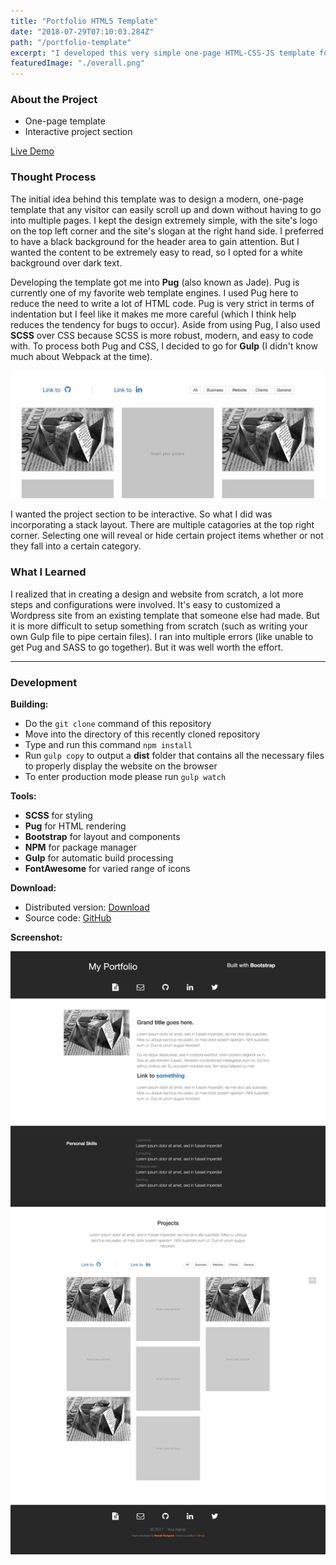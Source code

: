 ```yaml
---
title: "Portfolio HTML5 Template"
date: "2018-07-29T07:10:03.284Z"
path: "/portfolio-template"
excerpt: "I developed this very simple one-page HTML-CSS-JS template for my own website and personal use prior to switching to Gatsby as my CMS. This HTML5 template is ideal for individuals that are looking to showcase themselves and their projects on the Internet."
featuredImage: "./overall.png"
---
```


### About the Project

- One-page template
- Interactive project section

[Live Demo](https://codepen.io/naruthk/full/wrRjKv/)

### Thought Process

The initial idea behind this template was to design a modern, one-page template that any visitor can easily scroll up and down without having to go into multiple pages. I kept the design extremely simple, with the site's logo on the top left corner and the site's slogan at the right hand side. I preferred to have a black background for the header area to gain attention. But I wanted the content to be extremely easy to read, so I opted for a white background over dark text.

Developing the template got me into **Pug** (also known as Jade). Pug is currently one of my favorite web template engines. I used Pug here to reduce the need to write a lot of HTML code. Pug is very strict in terms of indentation but I feel like it makes me more careful (which I think help reduces the tendency for bugs to occur). Aside from using Pug, I also used **SCSS** over CSS because SCSS is more robust, modern, and easy to code with. To process both Pug and CSS, I decided to go for **Gulp** (I didn't know much about Webpack at the time).

![portfolio-js](portfolio-js.png)

I wanted the project section to be interactive. So what I did was incorporating a stack layout. There are multiple catagories at the top right corner. Selecting one will reveal or hide certain project items whether or not they fall into a certain category.

### What I Learned

I realized that in creating a design and website from scratch, a lot more steps and configurations were involved. It's easy to customized a Wordpress site from an existing template that someone else had made. But it is more difficult to setup something from scratch (such as writing your own Gulp file to pipe certain files). I ran into multiple errors (like unable to get Pug and SASS to go together). But it was well worth the effort.

---

### Development

**Building:**

- Do the `git clone` command of this repository
- Move into the directory of this recently cloned repository
- Type and run this command `npm install`
- Run `gulp copy` to output a **dist** folder that contains all the necessary files to properly display the website on the browser
- To enter production mode please run `gulp watch`

**Tools:**

- **SCSS** for styling
- **Pug** for HTML rendering
- **Bootstrap** for layout and components
- **NPM** for package manager
- **Gulp** for automatic build processing
- **FontAwesome** for varied range of icons

**Download:**

- Distributed version: [Download](https://github.com/naruthk/web-theme-portfolio/raw/master/theme.zip)
- Source code: [GitHub](https://github.com/naruthk/web-theme-portfolio)

**Screenshot:**

![Overview](overall.png)